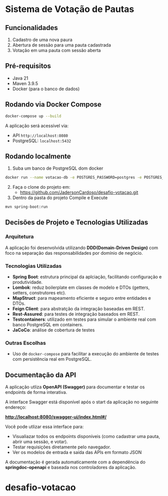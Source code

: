 # Sistema de Votação de Pautas

## Funcionalidades
1. Cadastro de uma nova paura
2. Abertura de sessão para uma pauta cadastrada
3. Votação em uma pauta com sessão aberta

## Pré-requisitos
 - Java 21
 - Maven 3.9.5
 - Docker (para o banco de dados)

## Rodando via Docker Compose

```bash
docker-compose up --build
```

A aplicação será acessível via:
- API `http://localhost:8080`
- PostgreSQL: `localhost:5432`

## Rodando localmente
1. Suba um banco de PostgreSQL dom docker
```bash
docker run --name votacao-db -e POSTGRES_PASSWORD=postgres -e POSTGRES_DB=votacaodb -p 5432:5432 -d postgres
``` 
2. Faça o clone do projeto em: 
   - https://github.com/JadersonCardoso/desafio-votacao.git 
3. Dentro da pasta do projeto Compile e Execute
```bash
mvn spring-boot:run
``` 
## Decisões de Projeto e Tecnologias Utilizadas

### Arquitetura
A aplicação foi desenvolvida utilizando **DDD(Domain-Driven Design)** com foco na separação das responsabilidades por domínio de negócio.

### Tecnologias Utilizadas
- **Spring Boot**: estrutura principal da aplciação, facilitando configuração e produtividade.
- **Lombok**: reduz boilerplate em classes de modelo e DTOs (getters, setters, construtores etc).
- **MapStruct**: para mapeamento eficiente e seguro entre entidades e DTOs.
- **Feign Client**: para abstratção da integração baseadas em REST.
- **Rest-Assured**: para testes de integração baseados em REST.
- **Testcontainers**: utilizado em testes para simular o ambiente real com banco PostgreSQL em containers.
- **JaCoCo**: análise de cobertura de testes

### Outras Escolhas
- Uso de `docker-compose` para facilitar a execução do ambiente de testes com persistência real em PostgreSQL.

## Documentação da API
A aplicação utliza **OpenAPI (Swagger)** para documentar e testar os endpoints de forma interativa.

A interface Swagger está disponível após o start da aplicação no seguinte endereço:

**[http://localhost:8080/swagger-ui/index.html#/](http://localhost:8080/swagger-ui/index.html#/)**

Você pode utlizar essa interface para:
- Visualiazar todos os endpoints disponíveis (como cadastrar uma pauta, abrir uma sessão, e votar).
- Testar requisições diretamente pelo navegador.
- Ver os modelos de entrada e saída das APIs em formato JSON

A documentação é gerada automaticamente com a dependência do **springdoc-openapi** e baseada nos controladores da aplicação.

# desafio-votacao
